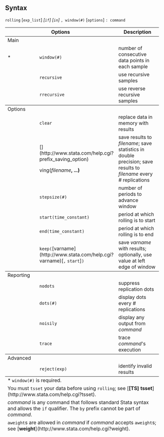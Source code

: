 ## Syntax

`rolling` \[`exp_list`\] _\[`if`\] \[`in`\]_
`, window(#)` \[`options`\] `: command`

<table class="syntab">
<colgroup>
<col style="width: 33%" />
<col style="width: 33%" />
<col style="width: 33%" />
</colgroup>
<thead>
<tr class="header">
<th colspan="2">Options</th>
<th>Description</th>
</tr>
</thead>
<tbody>
<tr class="odd section">
<td colspan="3">Main</td>
</tr>
<tr class="even" style="has_footnote">
<td>*</td>
<td><code class="command" data-options="w">window(#)</code></td>
<td>number of consecutive data points in each sample</td>
</tr>
<tr class="odd">
<td class="normal"></td>
<td><code class="command" data-options="r">recursive</code></td>
<td>use recursive samples</td>
</tr>
<tr class="even">
<td class="normal"></td>
<td><code class="command" data-options="rr">rrecursive</code></td>
<td>use reverse recursive samples</td>
</tr>
</tbody>
<tbody>
<tr class="odd section">
<td colspan="3">Options</td>
</tr>
<tr class="even">
<td class="normal"></td>
<td><code class="command" data-options="clear">clear</code></td>
<td>replace data in memory with results</td>
</tr>
<tr class="odd">
<td class="normal"></td>
<td>[<strong></strong>](http://www.stata.com/help.cgi?prefix_saving_option)
<ul>
</ul>
ving(<var class="command">filename</var><strong>, ...)</strong></td>
<td>save results to <var class="command">filename</var>; save statistics in double precision; save results to <var class="command">filename</var> every <var class="command">#</var> replications</td>
</tr>
<tr class="even">
<td class="normal"></td>
<td><code class="command" data-options="step">stepsize(#)</code></td>
<td>number of periods to advance window</td>
</tr>
<tr class="odd">
<td class="normal"></td>
<td><code class="command" data-options="st">start(time_constant)</code></td>
<td>period at which rolling is to start</td>
</tr>
<tr class="even">
<td class="normal"></td>
<td><code class="command" data-options="e">end(time_constant)</code></td>
<td>period at which rolling is to end</td>
</tr>
<tr class="odd">
<td class="normal"></td>
<td><code class="command">keep(</code>[varname](http://www.stata.com/help.cgi?varname)[<code class="command">,</code> <code class="command" data-options="start">start</code>]<code class="command">)</code></td>
<td>save <var class="command">varname</var> with results; optionally, use value at left edge of window</td>
</tr>
</tbody>
<tbody>
<tr class="odd section">
<td colspan="3">Reporting</td>
</tr>
<tr class="even">
<td class="normal"></td>
<td><code class="command" data-options="nodots">nodots</code></td>
<td>suppress replication dots</td>
</tr>
<tr class="odd">
<td class="normal"></td>
<td><code class="command" data-options="dots(#)">dots(#)</code></td>
<td>display dots every <var class="command">#</var> replications</td>
</tr>
<tr class="even">
<td class="normal"></td>
<td><code class="command" data-options="noi">noisily</code></td>
<td>display any output from <var class="command">command</var></td>
</tr>
<tr class="odd">
<td class="normal"></td>
<td><code class="command" data-options="tr">trace</code></td>
<td>trace <var class="command">command</var>'s execution</td>
</tr>
</tbody>
<tbody>
<tr class="odd section">
<td colspan="3">Advanced</td>
</tr>
<tr class="even">
<td class="normal"></td>
<td><code class="command" data-options="reject">reject(exp)</code></td>
<td>identify invalid results</td>
</tr>
</tbody><tfoot>
<tr class="odd footnote">
<td colspan="3">* <code class="command" data-options="window(#)">window(#)</code> is required.</td>
</tr>
<tr class="even footnote">
<td colspan="3">You must <code class="command">tsset</code> your data before using <code class="command" data-options="rolling">rolling</code>; see [<strong>[TS] tsset</strong>](http://www.stata.com/help.cgi?tsset).</td>
</tr>
<tr class="odd footnote">
<td colspan="3"><var class="command">command</var> is any command that follows standard Stata syntax and allows the <code class="command">if</code> qualifier. The <code class="command">by</code> prefix cannot be part of <var class="command">command</var>.</td>
</tr>
<tr class="even footnote">
<td colspan="3"><code class="command" data-options="aweight">aweight</code>s are allowed in <var class="command">command</var> if <var class="command">command</var> accepts <code class="command">aweight</code>s; see [<strong>weight</strong>](http://www.stata.com/help.cgi?weight).</td>
</tr>
</tfoot>

</table>
